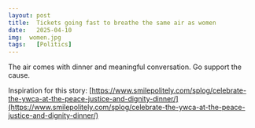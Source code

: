 ```yaml
---
layout: post
title:  Tickets going fast to breathe the same air as women 
date:   2025-04-10
img:  women.jpg
tags:   [Politics]
---
```


The air comes with dinner and meaningful conversation. Go support the cause.

Inspiration for this story: [https://www.smilepolitely.com/splog/celebrate-the-ywca-at-the-peace-justice-and-dignity-dinner/](https://www.smilepolitely.com/splog/celebrate-the-ywca-at-the-peace-justice-and-dignity-dinner/)
